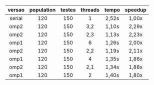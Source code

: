 | versao | population | testes | threads | tempo | speedup |
| :----: | :--------: | :----: | :-----: | :---: | :-----: |
| serial |    120     |  150   |    1    | 2,52s |  1,00x  |
|  omp2  |    120     |  150   |   3,2   | 1,10s |  2,29x  |
|  omp2  |    120     |  150   |   2,3   | 1,13s |  2,23x  |
|  omp1  |    120     |  150   |    6    | 1,26s |  2,00x  |
|  omp2  |    120     |  150   |   2,2   | 1,19s |  2,11x  |
|  omp1  |    120     |  150   |    4    | 1,35s |  1,86x  |
|  omp2  |    120     |  150   |   2,1   | 1,34s |  1,88x  |
|  omp1  |    120     |  150   |    2    | 1,40s |  1,80x  |
